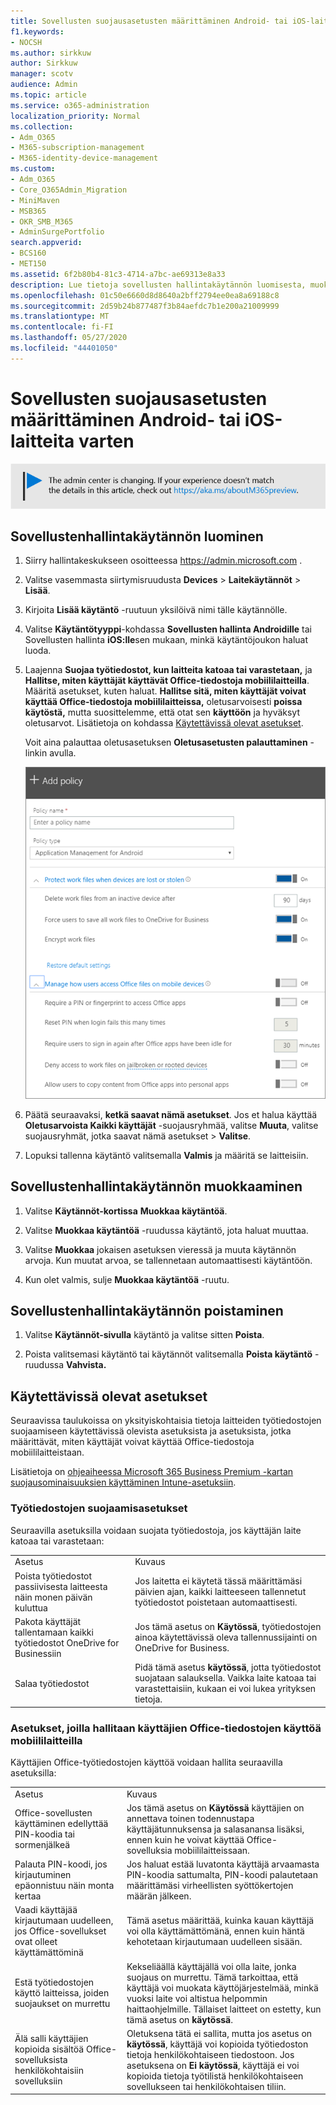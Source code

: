 ```yaml
---
title: Sovellusten suojausasetusten määrittäminen Android- tai iOS-laitteita varten
f1.keywords:
- NOCSH
ms.author: sirkkuw
author: Sirkkuw
manager: scotv
audience: Admin
ms.topic: article
ms.service: o365-administration
localization_priority: Normal
ms.collection:
- Adm_O365
- M365-subscription-management
- M365-identity-device-management
ms.custom:
- Adm_O365
- Core_O365Admin_Migration
- MiniMaven
- MSB365
- OKR_SMB_M365
- AdminSurgePortfolio
search.appverid:
- BCS160
- MET150
ms.assetid: 6f2b80b4-81c3-4714-a7bc-ae69313e8a33
description: Lue tietoja sovellusten hallintakäytännön luomisesta, muokkaamisesta tai poistamisesta sekä työtiedostojen suojaamisesta Android- tai iOS-laitteissa.
ms.openlocfilehash: 01c50e6660d8d8640a2bff2794ee0ea8a69188c8
ms.sourcegitcommit: 2d59b24b877487f3b84aefdc7b1e200a21009999
ms.translationtype: MT
ms.contentlocale: fi-FI
ms.lasthandoff: 05/27/2020
ms.locfileid: "44401050"
---
```

# <a name="set-app-protection-settings-for-android-or-ios-devices"></a>Sovellusten suojausasetusten määrittäminen Android- tai iOS-laitteita varten

![Banner, joka osoittaa https://aka.ms/aboutM365preview .](../media/m365admincenterchanging.png)

## <a name="create-an-app-management-policy"></a>Sovellustenhallintakäytännön luominen

1. Siirry hallintakeskukseen osoitteessa <a href="https://go.microsoft.com/fwlink/p/?linkid=837890" target="_blank">https://admin.microsoft.com</a> . 
    
2. Valitse vasemmasta siirtymisruudusta **Devices** \> **Laitekäytännöt** \> **Lisää**.
  
3. Kirjoita **Lisää käytäntö** -ruutuun yksilöivä nimi tälle käytännölle. 
    
4. Valitse **Käytäntötyyppi**-kohdassa **Sovellusten hallinta Androidille** tai Sovellusten hallinta **iOS:lle**sen mukaan, minkä käytäntöjoukon haluat luoda. 
    
5. Laajenna **Suojaa työtiedostot, kun laitteita katoaa tai varastetaan,** ja **Hallitse, miten käyttäjät käyttävät Office-tiedostoja mobiililaitteilla**. Määritä asetukset, kuten haluat. **Hallitse sitä, miten käyttäjät voivat käyttää Office-tiedostoja mobiililaitteissa,** oletusarvoisesti **poissa käytöstä,** mutta suosittelemme, että otat sen **käyttöön** ja hyväksyt oletusarvot. Lisätietoja on kohdassa [Käytettävissä olevat asetukset](#available-settings). 
    
    Voit aina palauttaa oletusasetuksen **Oletusasetusten palauttaminen** -linkin avulla. 
    
    ![Screenshot of Create a policy with Application management for Android selected](../media/eabbe06d-ac0a-4f3a-8630-68c808b1e662.png)
  
6. Päätä seuraavaksi, **ketkä saavat nämä asetukset**. Jos et halua käyttää **Oletusarvoista Kaikki käyttäjät** -suojausryhmää, valitse **Muuta**, valitse suojausryhmät, jotka saavat nämä asetukset \> **Valitse**.
    
7. Lopuksi tallenna käytäntö valitsemalla **Valmis** ja määritä se laitteisiin. 
    
## <a name="edit-an-app-management-policy"></a>Sovellustenhallintakäytännön muokkaaminen

1. Valitse **Käytännöt-kortissa** **Muokkaa käytäntöä**.
    
2. Valitse **Muokkaa käytäntöä** -ruudussa käytäntö, jota haluat muuttaa. 
    
3. Valitse **Muokkaa** jokaisen asetuksen vieressä ja muuta käytännön arvoja. Kun muutat arvoa, se tallennetaan automaattisesti käytäntöön.
    
4. Kun olet valmis, sulje **Muokkaa käytäntöä** -ruutu. 
    
## <a name="delete-an-app-management-policy"></a>Sovellustenhallintakäytännön poistaminen

1. Valitse **Käytännöt-sivulla** käytäntö ja valitse sitten **Poista**.
    
2. Poista valitsemasi käytäntö tai käytännöt valitsemalla **Poista käytäntö** -ruudussa **Vahvista.** 
    
## <a name="available-settings"></a>Käytettävissä olevat asetukset

Seuraavissa taulukoissa on yksityiskohtaisia tietoja laitteiden työtiedostojen suojaamiseen käytettävissä olevista asetuksista ja asetuksista, jotka määrittävät, miten käyttäjät voivat käyttää Office-tiedostoja mobiililaitteistaan.
  
 Lisätietoja on [ohjeaiheessa Microsoft 365 Business Premium -kartan suojausominaisuuksien käyttäminen Intune-asetuksiin](map-protection-features-to-intune-settings.md). 
  
### <a name="settings-that-protect-work-files"></a>Työtiedostojen suojaamisasetukset

Seuraavilla asetuksilla voidaan suojata työtiedostoja, jos käyttäjän laite katoaa tai varastetaan:
  
|||
|:-----|:-----|
|Asetus  <br/> |Kuvaus  <br/> |
|Poista työtiedostot passiivisesta laitteesta näin monen päivän kuluttua  <br/> |Jos laitetta ei käytetä tässä määrittämäsi päivien ajan, kaikki laitteeseen tallennetut työtiedostot poistetaan automaattisesti.  <br/> |
|Pakota käyttäjät tallentamaan kaikki työtiedostot OneDrive for Businessiin  <br/> |Jos tämä asetus on **Käytössä**, työtiedostojen ainoa käytettävissä oleva tallennussijainti on OneDrive for Business.  <br/> |
|Salaa työtiedostot  <br/> |Pidä tämä asetus **käytössä**, jotta työtiedostot suojataan salauksella. Vaikka laite katoaa tai varastettaisiin, kukaan ei voi lukea yrityksen tietoja.  <br/> |
   
### <a name="settings-that-control-how-users-access-office-files-on-mobile-devices"></a>Asetukset, joilla hallitaan käyttäjien Office-tiedostojen käyttöä mobiililaitteilla

Käyttäjien Office-työtiedostojen käyttöä voidaan hallita seuraavilla asetuksilla:
  
|||
|:-----|:-----|
|Asetus  <br/> |Kuvaus  <br/> |
|Office-sovellusten käyttäminen edellyttää PIN-koodia tai sormenjälkeä  <br/> |Jos tämä asetus on **Käytössä** käyttäjien on annettava toinen todennustapa käyttäjätunnuksensa ja salasanansa lisäksi, ennen kuin he voivat käyttää Office-sovelluksia mobiililaitteissaan.<br/> |
|Palauta PIN-koodi, jos kirjautuminen epäonnistuu näin monta kertaa  <br/> |Jos haluat estää luvatonta käyttäjä arvaamasta PIN-koodia sattumalta, PIN-koodi palautetaan määrittämäsi virheellisten syöttökertojen määrän jälkeen.  <br/> |
|Vaadi käyttäjää kirjautumaan uudelleen, jos Office-sovellukset ovat olleet käyttämättöminä  <br/> |Tämä asetus määrittää, kuinka kauan käyttäjä voi olla käyttämättömänä, ennen kuin häntä kehotetaan kirjautumaan uudelleen sisään.  <br/> |
|Estä työtiedostojen käyttö laitteissa, joiden suojaukset on murrettu  <br/> |Kekseliäällä käyttäjällä voi olla laite, jonka suojaus on murrettu. Tämä tarkoittaa, että käyttäjä voi muokata käyttöjärjestelmää, minkä vuoksi laite voi altistua helpommin haittaohjelmille. Tällaiset laitteet on estetty, kun tämä asetus on **käytössä**.  <br/> |
|Älä salli käyttäjien kopioida sisältöä Office-sovelluksista henkilökohtaisiin sovelluksiin  <br/> |Oletuksena tätä ei sallita, mutta jos asetus on **käytössä**, käyttäjä voi kopioida työtiedoston tietoja henkilökohtaiseen tiedostoon. Jos asetuksena on **Ei käytössä**, käyttäjä ei voi kopioida tietoja työtilistä henkilökohtaiseen sovellukseen tai henkilökohtaisen tiliin.  <br/> |
